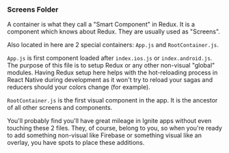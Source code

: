 ### Screens Folder
A container is what they call a "Smart Component" in Redux.  It is a component
which knows about Redux.  They are usually used as "Screens".

Also located in here are 2 special containers: `App.js` and `RootContainer.js`.

`App.js` is first component loaded after `index.ios.js` or `index.android.js`.  The purpose of this file is to setup Redux or any other non-visual "global" modules.  Having Redux setup here helps with the hot-reloading process in React Native during development as it won't try to reload your sagas and reducers should your colors change (for example).

`RootContainer.js` is the first visual component in the app.  It is the ancestor of all other screens and components.

You'll probably find you'll have great mileage in Ignite apps without even touching these 2 files.  They, of course, belong to you, so when you're ready to add something non-visual like Firebase or something visual like an overlay, you have spots to place these additions.
